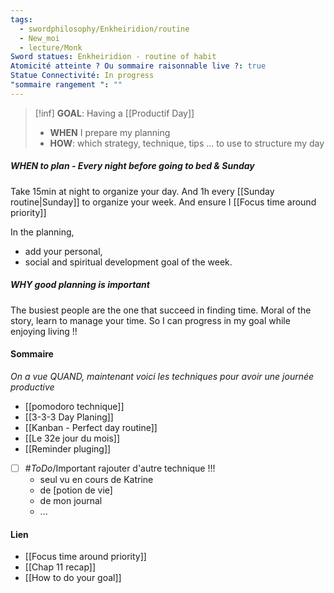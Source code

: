 ```yaml
---
tags:
  - swordphilosophy/Enkheiridion/routine
  - New_moi
  - lecture/Monk
Sword statues: Enkheiridion - routine of habit
Atomicité atteinte ? Ou sommaire raisonnable live ?: true
Statue Connectivité: In progress
"sommaire rangement ": ""
---
```

> [!inf] **GOAL**: Having a [[Productif Day]]
> - **WHEN** I prepare my planning
> - **HOW**: which strategy, technique, tips ... to use to structure my day


##### WHEN to plan - Every night before going to bed & Sunday
Take 15min at night to organize your day. And 1h every [[Sunday routine|Sunday]] to organize your week. And ensure I [[Focus time around priority]]

In the planning,
- add your personal,
- social and spiritual development goal of the week.

##### WHY good planning is important
The busiest people are the one that succeed in finding time. Moral of the story, learn to manage your time. So I can progress in my goal while enjoying living !!


#### Sommaire 
*On a vue QUAND, maintenant voici les techniques pour avoir une journée productive*
- [[pomodoro technique]]
- [[3-3-3 Day Planing]] 
- [[Kanban - Perfect day routine]]
- [[Le 32e jour du mois]]
- [[Reminder pluging]]
- [ ] #_ToDo_/Important rajouter d'autre technique !!! 
	- seul vu en cours de Katrine
	- de [potion de vie]
	- de mon journal 
	- ...

#### Lien
- [[Focus time around priority]]
-  [[Chap 11 recap]]
- [[How to do your goal]]

